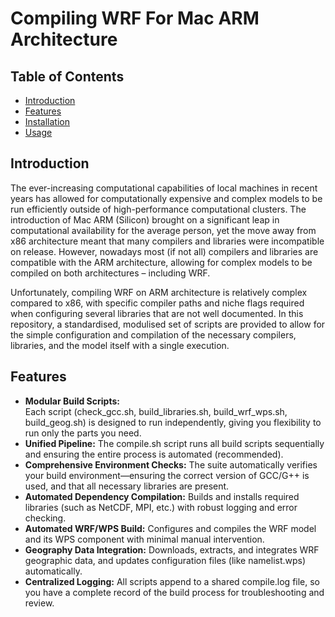 # Compiling WRF For Mac ARM Architecture

## Table of Contents

- [Introduction](#introduction)
- [Features](#features)
- [Installation](#installation)
- [Usage](#usage)

## Introduction

The ever-increasing computational capabilities of local machines in recent years has allowed for computationally expensive and complex models to be run efficiently outside of high-performance computational clusters. The introduction of Mac ARM (Silicon) brought on a significant leap in computational availability for the average person, yet the move away from x86 architecture meant that many compilers and libraries were incompatible on release. However, nowadays most (if not all) compilers and libraries are compatible with the ARM architecture, allowing for complex models to be compiled on both architectures – including WRF.

Unfortunately, compiling WRF on ARM architecture is relatively complex compared to x86, with specific compiler paths and niche flags required when configuring several libraries that are not well documented. In this repository, a standardised, modulised set of scripts are provided to allow for the simple configuration and compilation of the necessary compilers, libraries, and the model itself with a single execution.

## Features

- **Modular Build Scripts:**    
    Each script (check_gcc.sh, build_libraries.sh, build_wrf_wps.sh, build_geog.sh) is designed to run independently, giving you flexibility to run only the parts you need.
- **Unified Pipeline:**
    The compile.sh script runs all build scripts sequentially and ensuring the entire process is automated (recommended).
- **Comprehensive Environment Checks:**
    The suite automatically verifies your build environment—ensuring the correct version of GCC/G++ is used, and that all necessary libraries are present.
- **Automated Dependency Compilation:**
    Builds and installs required libraries (such as NetCDF, MPI, etc.) with robust logging and error checking.
- **Automated WRF/WPS Build:**
    Configures and compiles the WRF model and its WPS component with minimal manual intervention.
- **Geography Data Integration:**
    Downloads, extracts, and integrates WRF geographic data, and updates configuration files (like namelist.wps) automatically.
- **Centralized Logging:**
    All scripts append to a shared compile.log file, so you have a complete record of the build process for troubleshooting and review.
